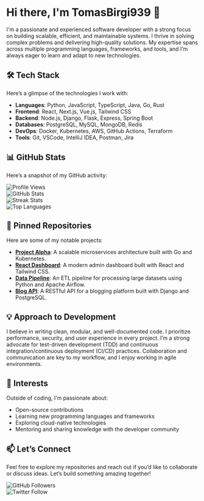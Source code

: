 # Hi there, I'm TomasBirgi939 👋  

I'm a passionate and experienced software developer with a strong focus on building scalable, efficient, and maintainable systems. I thrive in solving complex problems and delivering high-quality solutions. My expertise spans across multiple programming languages, frameworks, and tools, and I’m always eager to learn and adapt to new technologies.  

## 🛠️ Tech Stack  
Here’s a glimpse of the technologies I work with:  
- **Languages**: Python, JavaScript, TypeScript, Java, Go, Rust  
- **Frontend**: React, Next.js, Vue.js, Tailwind CSS  
- **Backend**: Node.js, Django, Flask, Express, Spring Boot  
- **Databases**: PostgreSQL, MySQL, MongoDB, Redis  
- **DevOps**: Docker, Kubernetes, AWS, GitHub Actions, Terraform  
- **Tools**: Git, VSCode, IntelliJ IDEA, Postman, Jira  

## 📊 GitHub Stats  
Here’s a snapshot of my GitHub activity:  

![Profile Views](https://komarev.com/ghpvc/?username=tomasbirgi939&color=blue&style=flat)  
![GitHub Stats](https://github-readme-stats.vercel.app/api?username=tomasbirgi939&show_icons=true&theme=dark)  
![Streak Stats](https://github-readme-streak-stats.herokuapp.com/?user=tomasbirgi939&theme=dark)  
![Top Languages](https://github-readme-stats.vercel.app/api/top-langs/?username=tomasbirgi939&layout=compact&theme=dark)  

## 🚀 Pinned Repositories  
Here are some of my notable projects:  
- **[Project Alpha](https://github.com/tomasbirgi939/project-alpha)**: A scalable microservices architecture built with Go and Kubernetes.  
- **[React Dashboard](https://github.com/tomasbirgi939/react-dashboard)**: A modern admin dashboard built with React and Tailwind CSS.  
- **[Data Pipeline](https://github.com/tomasbirgi939/data-pipeline)**: An ETL pipeline for processing large datasets using Python and Apache Airflow.  
- **[Blog API](https://github.com/tomasbirgi939/blog-api)**: A RESTful API for a blogging platform built with Django and PostgreSQL.  

## 💡 Approach to Development  
I believe in writing clean, modular, and well-documented code. I prioritize performance, security, and user experience in every project. I’m a strong advocate for test-driven development (TDD) and continuous integration/continuous deployment (CI/CD) practices. Collaboration and communication are key to my workflow, and I enjoy working in agile environments.  

## 🌱 Interests  
Outside of coding, I’m passionate about:  
- Open-source contributions  
- Learning new programming languages and frameworks  
- Exploring cloud-native technologies  
- Mentoring and sharing knowledge with the developer community  

## 📫 Let’s Connect  
Feel free to explore my repositories and reach out if you’d like to collaborate or discuss ideas. Let’s build something amazing together!  

![GitHub Followers](https://img.shields.io/github/followers/tomasbirgi939?label=Follow&style=social)  
![Twitter Follow](https://img.shields.io/twitter/follow/tomasbirgi939?label=Follow&style=social)
